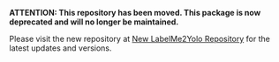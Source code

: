 **ATTENTION: This repository has been moved. This package is now deprecated and will no longer be maintained.**

Please visit the new repository at [New LabelMe2Yolo Repository](https://github.com/Tlaloc-Es/labelme-to-yolo) for the latest updates and versions.
